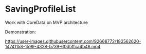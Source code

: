 # SavingProfileList
Work with CoreData on MVP architecture

Demonstration:

https://user-images.githubusercontent.com/92668772/183562620-14741158-1599-4328-b739-60dbffca4b48.mp4

